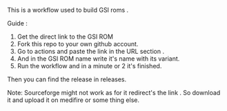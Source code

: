This is a workflow used to build GSI roms .


Guide :

1. Get the direct link to the GSI ROM
2. Fork this repo to your own github account.
3. Go to actions and paste the link in the URL section .
4. And in the GSI ROM name write it's name with its variant.
5. Run the workflow and in a minute  or 2 it's finished.

Then you can find the release in releases.

Note: Sourceforge might not work as for it redirect's the link . So download it and upload it on medifire or some thing else.
